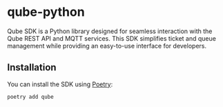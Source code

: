 # qube-python

Qube SDK is a Python library designed for seamless interaction with the Qube REST API and MQTT services. This SDK simplifies ticket and queue management while providing an easy-to-use interface for developers.

## Installation

You can install the SDK using [Poetry](https://python-poetry.org/):

```bash
poetry add qube

